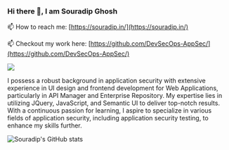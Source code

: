 ### Hi there 👋, I am Souradip Ghosh
📫 How to reach me: [https://souradip.in/](https://souradip.in/)

📫 Checkout my work here: [https://github.com/DevSecOps-AppSec/](https://github.com/DevSecOps-AppSec/)

![](https://komarev.com/ghpvc/?username=souro1212&color=green)

I possess a robust background in application security with extensive experience in UI design and frontend development for Web Applications, particularly in API Manager and Enterprise Repository. My expertise lies in utilizing JQuery, JavaScript, and Semantic UI to deliver top-notch results. With a continuous passion for learning, I aspire to specialize in various fields of application security, including application security testing, to enhance my skills further.

![Souradip's GitHub stats](https://github-readme-stats.vercel.app/api?username=souro1212&show=reviews,discussions_started,discussions_answered,prs_merged,prs_merged_percentage)


